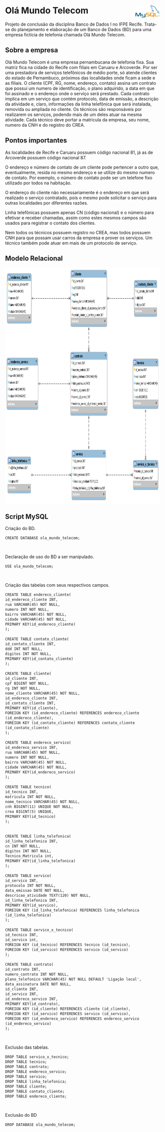 # Olá Mundo Telecom  <img src="img/mysql.png" width="80" height="40" align="right">

Projeto de conclusão da disciplina Banco de Dados I no IFPE Recife.
Trata-se do planejamento e elaboração de um Banco de Dados (BD) para uma empresa fictícia de telefonia chamada Olá Mundo Telecom.

## Sobre a empresa

Olá Mundo Telecom é uma empresa pernambucana de telefonia fixa. Sua matriz fica na cidade do Recife com filiais em Caruaru e Arcoverde. Por ser uma prestadora de serviços telefônicos de médio porte, só atende clientes do estado de Pernambuco, próximos das localidades onde ficam a sede e as filiais. 
O cliente (CPF, RG, nome, endereço, contato) assina um contrato que possui um numero de identificação, o plano adquirido, a data em que foi assinado e o endereço onde o serviço será prestado. Cada contrato implica em um serviço que contém protocolo, data de emissão, a descrição da atividade e, claro, informações da linha telefônica que será instalada, removida ou ampliada no cliente.
Os técnicos são responsáveis por realizarem os serviços, podendo mais de um deles atuar na mesma atividade. Cada técnico deve portar a matricula da empresa, seu nome, numero da CNH e do registro do CREA.

## Pontos importantes

As localidades de Recife e Caruaru possuem código nacional 81, já as de Arcoverde possuem código nacional 87.

O endereço e número de contato de um cliente pode pertencer a outro que, eventualmente, resida no mesmo endereço e se utilize do mesmo numero de contato. Por exemplo, o número de contato pode ser um telefone fixo utilizado por todos na habitação.

O endereço do cliente não necessariamente é o endereço em que será realizado o serviço contratado, pois o mesmo pode solicitar o serviço para outras localidades por diferentes razões.

Linha telefônicas possuem apenas CN (código nacional) e o número para efetivar e receber chamadas, assim como estes mesmos campos são usados para registrar o contato dos clientes. 

Nem todos os técnicos possuem registro no CREA, mas todos possuem CNH para que possam usar carros da empresa e prover os serviços. Um técnico também pode atuar em mais de um protocolo de serviço.

## Modelo Relacional

<img src="modelo_relacional/ola_mundo_telecom.png" width="975" height="766" align="center">

## Script MySQL

Criação do BD.
```
CREATE DATABASE ola_mundo_telecom;
```
<br/>

Declaração de uso do BD a ser manipulado.
```
USE ola_mundo_telecom;
```
<br/>

Criação das tabelas com seus respectivos campos.
```
CREATE TABLE endereco_cliente(
id_endereco_cliente INT,
rua VARCHAR(45) NOT NULL,
numero INT NOT NULL,
bairro VARCHAR(45) NOT NULL,
cidade VARCHAR(45) NOT NULL,
PRIMARY KEY(id_endereco_cliente)
);

CREATE TABLE contato_cliente(
id_contato_cliente INT,
ddd INT NOT NULL,
digitos INT NOT NULL,
PRIMARY KEY(id_contato_cliente)
);

CREATE TABLE cliente(
id_cliente INT,
cpf BIGINT NOT NULL,
rg INT NOT NULL,
nome_cliente VARCHAR(45) NOT NULL,
id_endereco_cliente INT,
id_contato_cliente INT,
PRIMARY KEY(id_cliente),
FOREIGN KEY (id_endereco_cliente) REFERENCES endereco_cliente (id_endereco_cliente),
FOREIGN KEY (id_contato_cliente) REFERENCES contato_cliente (id_contato_cliente)
);

CREATE TABLE endereco_servico(
id_endereco_servico INT,
rua VARCHAR(45) NOT NULL,
numero INT NOT NULL,
bairro VARCHAR(45) NOT NULL,
cidade VARCHAR(45) NOT NULL,
PRIMARY KEY(id_endereco_servico)
);

CREATE TABLE tecnico(
id_tecnico INT,
matricula INT NOT NULL,
nome_tecnico VARCHAR(45) NOT NULL,
cnh BIGINT(11) UNIQUE NOT NULL, 
crea BIGINT(5) UNIQUE, 
PRIMARY KEY(id_tecnico)
);


CREATE TABLE linha_telefonica(
id_linha_telefonica INT,
cn INT NOT NULL,
digitos INT NOT NULL,
Tecnico_Matricula int,
PRIMARY KEY(id_linha_telefonica)
);

CREATE TABLE servico(
id_servico INT,
protocolo INT NOT NULL,
data_emissao DATE NOT NULL,
descricao_atividade TEXT(120) NOT NULL,
id_linha_telefonica INT,
PRIMARY KEY(id_servico),
FOREIGN KEY (id_linha_telefonica) REFERENCES linha_telefonica (id_linha_telefonica)
);

CREATE TABLE servico_x_tecnico(
id_tecnico INT,
id_servico int,
FOREIGN KEY (id_tecnico) REFERENCES tecnico (id_tecnico),
FOREIGN KEY (id_servico) REFERENCES servico (id_servico)
);

CREATE TABLE contrato(
id_contrato INT,
numero_contrato INT NOT NULL,
plano_telefonico VARCHAR(45) NOT NULL DEFAULT 'Ligação local',
data_assinatura DATE NOT NULL,
id_cliente INT,
id_servico INT,
id_endereco_servico INT,
PRIMARY KEY(id_contrato),
FOREIGN KEY (id_cliente) REFERENCES cliente (id_cliente),
FOREIGN KEY (id_servico) REFERENCES servico (id_servico),
FOREIGN KEY (id_endereco_servico) REFERENCES endereco_servico (id_endereco_servico)
);
```
<br/>

Exclusão das tabelas.
```
DROP TABLE servico_x_tecnico;
DROP TABLE tecnico;
DROP TABLE contrato;
DROP TABLE endereco_servico;
DROP TABLE servico;
DROP TABLE linha_telefonica;
DROP TABLE cliente;
DROP TABLE contato_cliente;
DROP TABLE endereco_cliente;
```
<br/>

Exclusão do BD
```
DROP DATABASE ola_mundo_telecom;
```
